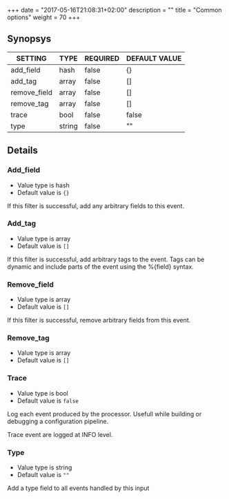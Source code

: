 +++
date = "2017-05-16T21:08:31+02:00"
description = ""
title = "Common options"
weight = 70
+++

## Synopsys

|       SETTING       | TYPE  | REQUIRED | DEFAULT VALUE |
|---------------------|-------|----------|---------------|
| add_field           | hash  | false    | {}            |
| add_tag             | array | false    | []            |
| remove_field        | array | false    | []            |
| remove_tag          | array | false    | []            |
| trace               | bool  | false    | false         |
| type               | string | false    | ""            |


## Details

### Add_field
* Value type is hash
* Default value is `{}`

If this filter is successful, add any arbitrary fields to this event.

### Add_tag
* Value type is array
* Default value is `[]`

If this filter is successful, add arbitrary tags to the event. Tags can be dynamic
and include parts of the event using the %{field} syntax.


### Remove_field
* Value type is array
* Default value is `[]`

If this filter is successful, remove arbitrary fields from this event.

### Remove_tag
* Value type is array
* Default value is `[]`

### Trace
* Value type is bool
* Default value is `false`

Log each event produced by the processor.
Usefull while building or debugging a configuration pipeline.

Trace event are logged at INFO level.


### Type
* Value type is string
* Default value is `""`

Add a type field to all events handled by this input



